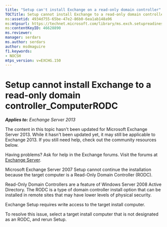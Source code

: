 ```yaml
---
title: "Setup can't install Exchange on a read-only domain controller"
TOCTitle: Setup cannot install Exchange to a read-only domain controller_ComputerRODC
ms:assetid: 4934d755-65be-47e2-86b0-6ea1ab148a96
ms:mtpsurl: https://technet.microsoft.com/library/ms.exch.setupreadiness.computerrodc(v=EXCHG.150)
ms:contentKeyID: 46628890
ms.reviewer: 
manager: serdars
ms.author: serdars
author: msdmaguire
f1.keywords:
- NOCSH
mtps_version: v=EXCHG.150
---
```


# Setup cannot install Exchange to a read-only domain controller\_ComputerRODC

_**Applies to:** Exchange Server 2013_

The content in this topic hasn't been updated for Microsoft Exchange Server 2013. While it hasn't been updated yet, it may still be applicable to Exchange 2013. If you still need help, check out the community resources below.

Having problems? Ask for help in the Exchange forums. Visit the forums at [Exchange Server](https://social.technet.microsoft.com/forums/office/home?category=exchangeserver).

Microsoft Exchange Server 2007 Setup cannot continue the installation because the target computer is a Read-Only Domain Controller (RODC).

Read-Only Domain Controllers are a feature of Windows Server 2008 Active Directory. The RODC is a type of domain controller install option that can be installed in remote sites that may have lower levels of physical security.

Exchange Setup requires write access to the target install computer.

To resolve this issue, select a target install computer that is not designated as an RODC, and rerun Setup.
